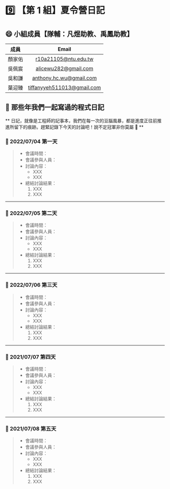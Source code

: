 # :nine: 【第 1 組】夏令營日記

## :smile: 小組成員【隊輔：凡煜助教、禹鳳助教】
|  成員  |          Email           |
| :----: | :----------------------: |
| 顏家佑 | r10a21105@ntu.edu.tw |
| 吳佩宸 | alicewu282@gmail.com |
| 吳和謙 | anthony.hc.wu@gmail.com |
| 葉迎臻 | tiffanyyeh511013@gmail.com |

## :memo: 那些年我們一起寫過的程式日記
** 日記，就像是工程師的記事本，我們在每一次的豆腦風暴，都是進度正往前推進所留下的痕跡。趕緊記錄下今天的討論吧！說不定冠軍非你莫屬 🎊 **
### :round_pushpin: 2022/07/04 第一天
> * 會議時間：
> * 會議參與人員：
> * 討論內容：  
>    * XXX
>    * XXX
> * 總結討論結果：  
>    1. XXX
>    2. XXX
---
### :round_pushpin: 2022/07/05 第二天
> * 會議時間：
> * 會議參與人員：
> * 討論內容：  
>    * XXX
>    * XXX
> * 總結討論結果：  
>    1. XXX
>    2. XXX
---
### :round_pushpin: 2022/07/06 第三天
> * 會議時間：
> * 會議參與人員：
> * 討論內容：  
>    * XXX
>    * XXX
> * 總結討論結果：  
>    1. XXX
>    2. XXX
---
### :round_pushpin: 2021/07/07 第四天
> * 會議時間：
> * 會議參與人員：
> * 討論內容：  
>    * XXX
>    * XXX
> * 總結討論結果：  
>    1. XXX
>    2. XXX
---
### :round_pushpin: 2021/07/08 第五天
> * 會議時間：
> * 會議參與人員：
> * 討論內容：  
>    * XXX
>    * XXX
> * 總結討論結果：  
>    1. XXX
>    2. XXX